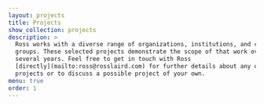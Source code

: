 ```yaml
---
layout: projects
title: Projects
show_collection: projects
description: >
  Ross works with a diverse range of organizations, institutions, and community
  groups. These selected projects demonstrate the scope of that work over the past
  several years. Feel free to get in touch with Ross
  [directly](mailto:ross@rosslaird.com) for further details about any of these
  projects or to discuss a possible project of your own.
menu: true
order: 1
---
```

